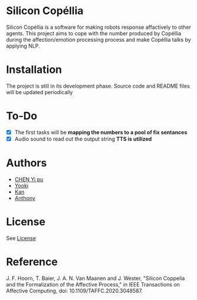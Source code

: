 # Silicon Copéllia
Silicon Copéllia is a software for making robots response affactively to other agents.
This project aims to cope with the number produced by Copéllia during the affection/emotion processing process and make Copéllia talks by applying NLP.

# Installation
The project is still in its development phase. Source code and README files will be updated periodically

# To-Do
- [x] The first tasks will be **mapping the numbers to a pool of fix sentances**
- [x]  Audio sound to read out the output string **TTS is utilized**

# Authors
- [CHEN Yi pu](https://github.com/BanjiBear)
- [Yooki](https://github.com/Yookivivi)
- [Kan](https://github.com/BlearKK)
- [Anthony](https://github.com/RepublicHo)

# License
See [License](https://github.com/SiliconCoppeliaJohanProject/Copellia/blob/08f33eda7ebde820bf5f5e5d72aba8423b845286/LICENSE)

# Reference
J. F. Hoorn, T. Baier, J. A. N. Van Maanen and J. Wester, "Silicon Coppelia and the Formalization of the Affective Process," in IEEE Transactions on Affective Computing, doi: 10.1109/TAFFC.2020.3048587.
